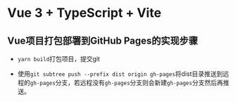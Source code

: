 # Vue 3 + TypeScript + Vite

## Vue项目打包部署到GitHub Pages的实现步骤

- `yarn build`打包项目，提交git

- 使用`git subtree push --prefix dist origin gh-pages`将dist目录推送到远程的`gh-pages`分支，若远程没有`gh-pages`分支则会新建`gh-pages`分支然后再推送。

